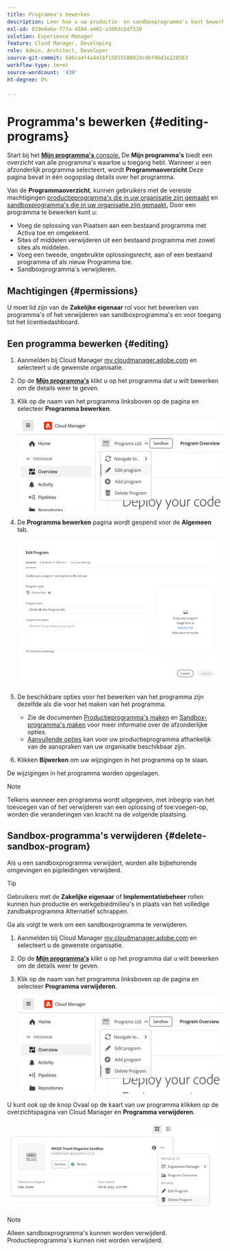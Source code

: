 ```yaml
---
title: Programma's bewerken
description: Leer hoe u uw productie- en sandboxprogramma's kunt bewerken om de opties aan te passen nadat u deze hebt gemaakt.
exl-id: 819e4a6e-f77a-4594-a402-a300dcbdf510
solution: Experience Manager
feature: Cloud Manager, Developing
role: Admin, Architect, Developer
source-git-commit: 646ca4f4a441bf1565558002dcd6f96d3e228563
workflow-type: tm+mt
source-wordcount: '439'
ht-degree: 0%

---
```



# Programma&#39;s bewerken {#editing-programs}

Start bij het [**Mijn programma&#39;s** console.](/help/implementing/cloud-manager/navigation.md) De **Mijn programma&#39;s** biedt een overzicht van alle programma&#39;s waartoe u toegang hebt. Wanneer u een afzonderlijk programma selecteert, wordt **Programmaoverzicht** Deze pagina bevat in één oogopslag details over het programma.

Van de **Programmaoverzicht**, kunnen gebruikers met de vereiste machtigingen [productieprogramma&#39;s die in uw organisatie zijn gemaakt](creating-production-programs.md) en [sandboxprogramma&#39;s die in uw organisatie zijn gemaakt.](creating-sandbox-programs.md) Door een programma te bewerken kunt u:

* Voeg de oplossing van Plaatsen aan een bestaand programma met Activa toe en omgekeerd.
* Sites of middelen verwijderen uit een bestaand programma met zowel sites als middelen.
* Voeg een tweede, ongebruikte oplossingsrecht, aan of een bestaand programma of als nieuw Programma toe.
* Sandboxprogramma&#39;s verwijderen.

## Machtigingen {#permissions}

U moet lid zijn van de **Zakelijke eigenaar** rol voor het bewerken van programma&#39;s of het verwijderen van sandboxprogramma&#39;s en voor toegang tot het licentiedashboard.

## Een programma bewerken {#editing}

1. Aanmelden bij Cloud Manager [my.cloudmanager.adobe.com](https://my.cloudmanager.adobe.com/) en selecteert u de gewenste organisatie.

1. Op de **[Mijn programma&#39;s](#my-programs)** klikt u op het programma dat u wilt bewerken om de details weer te geven.

1. Klik op de naam van het programma linksboven op de pagina en selecteer **Programma bewerken**.

   ![Programma bewerken, optie](assets/edit-program-overview.png)

1. De **Programma bewerken** pagina wordt geopend voor de **Algemeen** tab.

   ![Tabblad Algemeen](assets/edit-program-prod1.png)

1. De beschikbare opties voor het bewerken van het programma zijn dezelfde als die voor het maken van het programma.
   * Zie de documenten [Productieprogramma&#39;s maken](/help/implementing/cloud-manager/getting-access-to-aem-in-cloud/creating-production-programs.md) en [Sandbox-programma&#39;s maken](/help/implementing/cloud-manager/getting-access-to-aem-in-cloud/creating-sandbox-programs.md) voor meer informatie over de afzonderlijke opties.
   * [Aanvullende opties](/help/implementing/cloud-manager/getting-access-to-aem-in-cloud/creating-production-programs.md#options) kan voor uw productieprogramma afhankelijk van de aanspraken van uw organisatie beschikbaar zijn.

1. Klikken **Bijwerken** om uw wijzigingen in het programma op te slaan.

De wijzigingen in het programma worden opgeslagen.

>[!NOTE]
>
>Telkens wanneer een programma wordt uitgegeven, met inbegrip van het toevoegen van of het verwijderen van een oplossing of toe:voegen-op, worden die veranderingen van kracht na de volgende plaatsing.

## Sandbox-programma&#39;s verwijderen {#delete-sandbox-program}

Als u een sandboxprogramma verwijdert, worden alle bijbehorende omgevingen en pijpleidingen verwijderd.

>[!TIP]
>
>Gebruikers met de **Zakelijke eigenaar** of **Implementatiebeheer** rollen kunnen hun productie en werkgebiedmilieu&#39;s in plaats van het volledige zandbakprogramma Alternatief schrappen.

Ga als volgt te werk om een sandboxprogramma te verwijderen.

1. Aanmelden bij Cloud Manager [my.cloudmanager.adobe.com](https://my.cloudmanager.adobe.com/) en selecteert u de gewenste organisatie.

1. Op de **[Mijn programma&#39;s](#my-programs)** klikt u op het programma dat u wilt bewerken om de details weer te geven.

1. Klik op de naam van het programma linksboven op de pagina en selecteer **Programma verwijderen**.

   ![Programma verwijderen, optie](assets/delete-sandbox1.png)

U kunt ook op de knop Ovaal op de kaart van uw programma klikken op de overzichtspagina van Cloud Manager en **Programma verwijderen**.

![Sandbox verwijderen van programmakaart](assets/delete-sandbox2.png)

>[!NOTE]
>
>Alleen sandboxprogramma&#39;s kunnen worden verwijderd. Productieprogramma&#39;s kunnen niet worden verwijderd.
